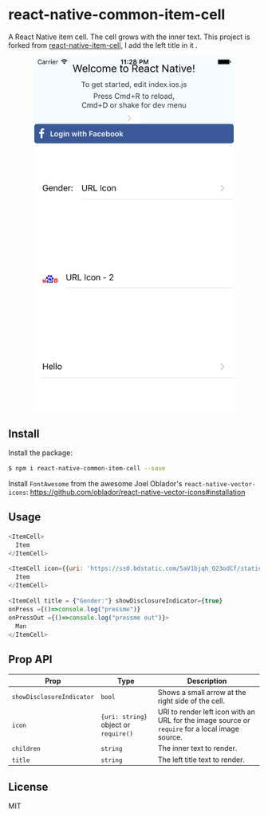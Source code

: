 # react-native-common-item-cell
A React Native  item cell. The cell grows with the inner text.
This project is forked from [react-native-item-cell](https://github.com/APSL/react-native-item-cell), I add the left title in it .

<p align="center">
<img src="https://github.com/xubing/react-native-common-item-cell/blob/master/Example/items/screen1.png" alt="ItemCell component screenshot" width="400">
</p>


## Install

Install the package:

```bash
$ npm i react-native-common-item-cell --save
```

Install ``FontAwesome`` from the awesome Joel Oblador's ``react-native-vector-icons``: https://github.com/oblador/react-native-vector-icons#installation


## Usage

```javascript
<ItemCell>
  Item
</ItemCell>
```

```javascript
<ItemCell icon={{uri: 'https://ss0.bdstatic.com/5aV1bjqh_Q23odCf/static/superman/img/logo/bd_logo1_31bdc765.png'}}>
  Item
</ItemCell>
```

```javascript
<ItemCell title = {"Gender:"} showDisclosureIndicator={true}
onPress ={()=>console.log("pressme")}
onPressOut ={()=>console.log("pressme out")}>
  Man
</ItemCell>
```

## Prop API

| Prop | Type | Description |
|------|------|-------------|
|``showDisclosureIndicator`` | ``bool`` | Shows a small arrow at the right side of the cell. |
|``icon`` | ``{uri: string}`` object or ``require()`` | URI to render left icon with an URL for the image source or ``require`` for a local image source. |
|``children`` | ``string`` | The inner text to render. |
|``title`` | ``string`` | The left title text to render. |

## License

MIT
